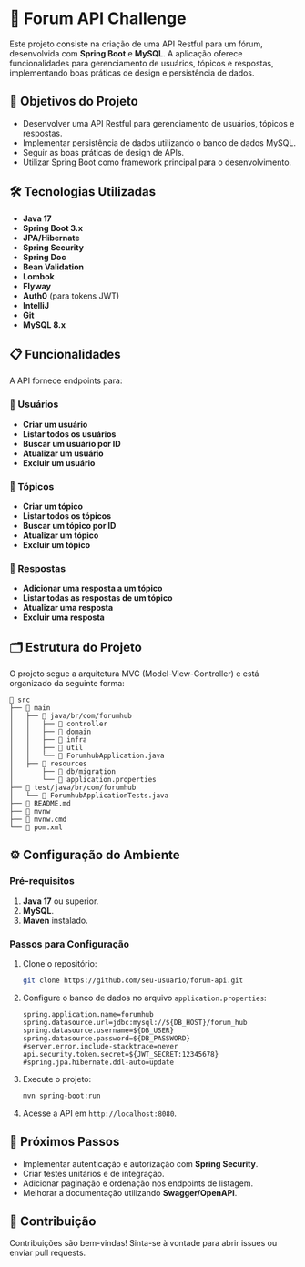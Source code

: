 # 🚀 Forum API Challenge

Este projeto consiste na criação de uma API Restful para um fórum, desenvolvida com **Spring Boot** e **MySQL**. A aplicação oferece funcionalidades para gerenciamento de usuários, tópicos e respostas, implementando boas práticas de design e persistência de dados.

## 🎯 Objetivos do Projeto

- Desenvolver uma API Restful para gerenciamento de usuários, tópicos e respostas.
- Implementar persistência de dados utilizando o banco de dados MySQL.
- Seguir as boas práticas de design de APIs.
- Utilizar Spring Boot como framework principal para o desenvolvimento.

## 🛠️ Tecnologias Utilizadas

- **Java 17**
- **Spring Boot 3.x**
- **JPA/Hibernate**
- **Spring Security**
- **Spring Doc**
- **Bean Validation**
- **Lombok**
- **Flyway**
- **Auth0** (para tokens JWT)
- **IntelliJ**
- **Git**
- **MySQL 8.x**

## 📋 Funcionalidades

A API fornece endpoints para:

### 👤 Usuários
- **Criar um usuário**
- **Listar todos os usuários**
- **Buscar um usuário por ID**
- **Atualizar um usuário**
- **Excluir um usuário**

### 📂 Tópicos
- **Criar um tópico**
- **Listar todos os tópicos**
- **Buscar um tópico por ID**
- **Atualizar um tópico**
- **Excluir um tópico**

### 💬 Respostas
- **Adicionar uma resposta a um tópico**
- **Listar todas as respostas de um tópico**
- **Atualizar uma resposta**
- **Excluir uma resposta**

## 🗂️ Estrutura do Projeto

O projeto segue a arquitetura MVC (Model-View-Controller) e está organizado da seguinte forma:

```
📂 src
├── 📁 main
│   ├── 📁 java/br/com/forumhub
│   │   ├── 📂 controller
│   │   ├── 📂 domain
│   │   ├── 📂 infra
│   │   ├── 📂 util
│   │   └── 📄 ForumhubApplication.java
│   ├── 📂 resources
│       ├── 📂 db/migration
│       └── 📄 application.properties
├── 📂 test/java/br/com/forumhub
│   └── 📄 ForumhubApplicationTests.java
├── 📄 README.md
├── 📄 mvnw
├── 📄 mvnw.cmd
└── 📄 pom.xml
```

## ⚙️ Configuração do Ambiente

### Pré-requisitos

1. **Java 17** ou superior.
2. **MySQL**.
3. **Maven** instalado.

### Passos para Configuração

1. Clone o repositório:
   ```bash
   git clone https://github.com/seu-usuario/forum-api.git
   ```

2. Configure o banco de dados no arquivo `application.properties`:
   ```properties
   spring.application.name=forumhub
   spring.datasource.url=jdbc:mysql://${DB_HOST}/forum_hub
   spring.datasource.username=${DB_USER}
   spring.datasource.password=${DB_PASSWORD}
   #server.error.include-stacktrace=never
   api.security.token.secret=${JWT_SECRET:12345678}
   #spring.jpa.hibernate.ddl-auto=update
   ```

3. Execute o projeto:
   ```bash
   mvn spring-boot:run
   ```

4. Acesse a API em `http://localhost:8080`.

## 🚀 Próximos Passos

- Implementar autenticação e autorização com **Spring Security**.
- Criar testes unitários e de integração.
- Adicionar paginação e ordenação nos endpoints de listagem.
- Melhorar a documentação utilizando **Swagger/OpenAPI**.

## 🤝 Contribuição

Contribuições são bem-vindas! Sinta-se à vontade para abrir issues ou enviar pull requests.

